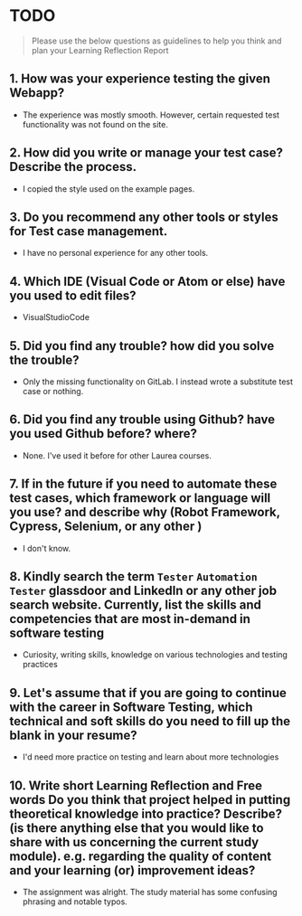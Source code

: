 
# TODO

> Please use the below questions as guidelines to help you think and plan your Learning Reflection Report

## 1. How was your experience testing the given Webapp?
- The experience was mostly smooth. However, certain requested test functionality was not found on the site.
     

## 2. How did you write or manage your test case? Describe the process.
- I copied the style used on the example pages.
    

## 3. Do you recommend any other tools or styles for Test case management. 
 - I have no personal experience for any other tools.


## 4. Which IDE (Visual Code or Atom or else) have you used to edit files?
- VisualStudioCode


     
## 5. Did you find any trouble? how did you solve the trouble?
- Only the missing functionality on GitLab. I instead wrote a substitute test case or nothing.


## 6. Did you find any trouble using Github? have you used Github before? where?
- None. I've used it before for other Laurea courses.
 

      

## 7. If in the future if you need to automate these test cases, which framework or language will you use? and describe why (Robot Framework, Cypress, Selenium, or any other )
- I don't know.



## 8. Kindly search the term `Tester` `Automation Tester` glassdoor and LinkedIn or any other job search website. Currently, list the skills and competencies that are most in-demand in software testing
- Curiosity, writing skills, knowledge on various technologies and testing practices



## 9. **Let's assume** that if you are going to continue with the career in Software Testing, which technical and soft skills do you need to fill up the blank in your resume?
- I'd need more practice on testing and learn about more technologies




## 10. Write short Learning Reflection and  Free words Do you think that project helped in putting theoretical knowledge into practice? Describe? (is there anything else that you would like to share with us concerning the current study module). e.g. regarding the quality of content and your learning (or) improvement ideas? 
- The assignment was alright. The study material has some confusing phrasing and notable typos.




 





